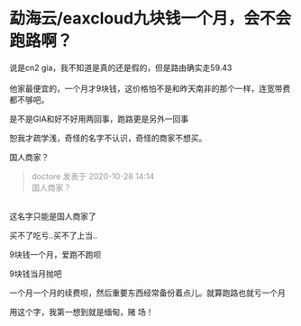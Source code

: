 # 勐海云/eaxcloud九块钱一个月，会不会跑路啊？


说是cn2 gia，我不知道是真的还是假的，但是路由确实走59.43<br />
<br />
他家最便宜的，一个月才9块钱，这价格怕不是和昨天南非的那个一样，连宽带费都不够吧。

是不是GIA和好不好用两回事，跑路更是另外一回事

恕我才疏学浅，奇怪的名字不认识，奇怪的商家不想买。

国人商家？

<div class="quote"><blockquote><font color="#999999">doctore 发表于 2020-10-28 14:14</font><br />
<font color="#999999">国人商家？</font></blockquote></div><br />
这名字只能是国人商家了

<img src="static/image/smiley/default/lol.gif" smilieid="12" border="0" alt="" /><img src="static/image/smiley/default/lol.gif" smilieid="12" border="0" alt="" /><img src="static/image/smiley/default/lol.gif" smilieid="12" border="0" alt="" />买不了吃亏..买不了上当..

9块钱一个月，爱跑不跑呗

9块钱当月抛吧

一个月一个月的续费呗，然后重要东西经常备份着点儿。就算跑路也就亏一个月<img src="static/image/smiley/yct/010.gif" smilieid="41" border="0" alt="" />

用这个字，我第一想到就是缅甸，赌 场！<br />
<br />
<img src="static/image/smiley/default/lol.gif" smilieid="12" border="0" alt="" /><img src="static/image/smiley/default/lol.gif" smilieid="12" border="0" alt="" /><img src="static/image/smiley/default/lol.gif" smilieid="12" border="0" alt="" />
